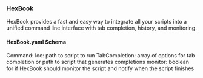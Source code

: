 ### HexBook
HexBook provides a fast and easy way to integrate all your scripts into a unified command line interface with tab completion, history, and monitoring.


#### HexBook.yaml Schema
Command:
   loc: path to script to run
   TabCompletion: array of options for tab completion or path to script that generates completions
   monitor: boolean for if HexBook should monitor the script and notify when the script finishes

<!--
**HexBook/HexBook** is a ✨ _special_ ✨ repository because its `README.md` (this file) appears on your GitHub profile.

Here are some ideas to get you started:

- 🔭 I’m currently working on ...
- 🌱 I’m currently learning ...
- 👯 I’m looking to collaborate on ...
- 🤔 I’m looking for help with ...
- 💬 Ask me about ...
- 📫 How to reach me: ...
- 😄 Pronouns: ...
- ⚡ Fun fact: ...
-->
